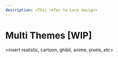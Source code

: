 ```yaml
---
description: <This refer to Lore design>
---
```


# Multi Themes \[WIP]

\<insert realistic, cartoon, ghibli, anime, pixels, etc>
